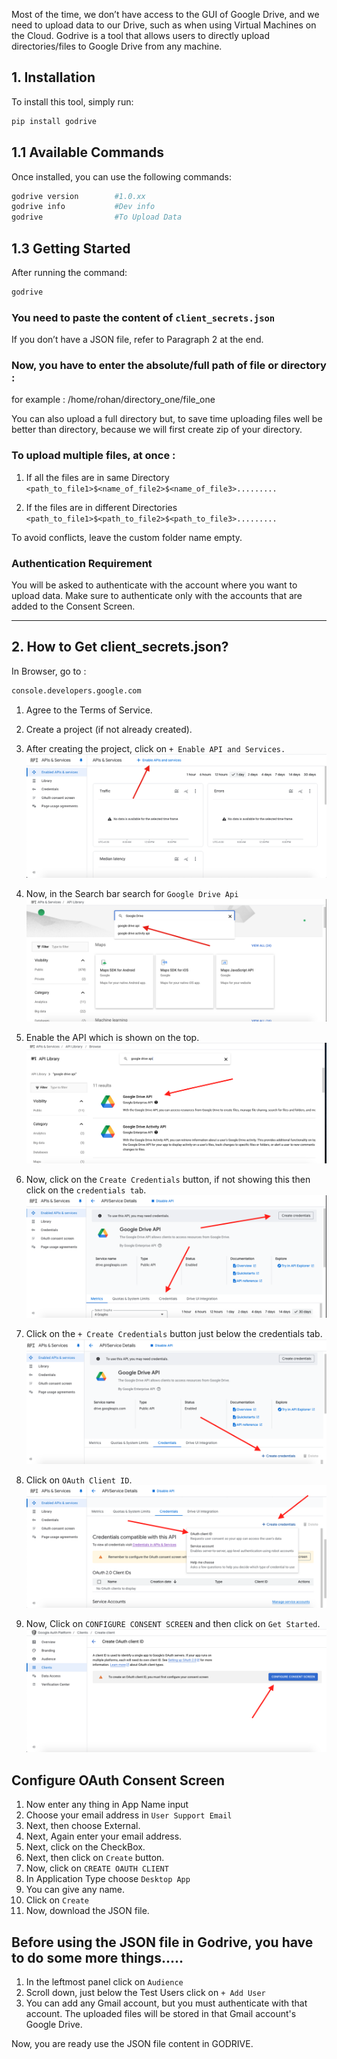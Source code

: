 Most of the time, we don’t have access to the GUI of Google Drive, and we need to upload data to our Drive, such as when using Virtual Machines on the Cloud. Godrive is a tool that allows users to directly upload directories/files to Google Drive from any machine.

## 1. Installation
To install this tool, simply run:
```sh
pip install godrive
```

## 1.1 Available Commands
Once installed, you can use the following commands:
```sh
godrive version        #1.0.xx
godrive info           #Dev info
godrive                #To Upload Data
```

## 1.3 Getting Started
After running the command:
```sh
godrive
```
### You need to paste the content of `client_secrets.json`
If you don’t have a JSON file, refer to Paragraph 2 at the end.

### Now, you have to enter the absolute/full path of file or directory :
for example : /home/rohan/directory_one/file_one

You can also upload a full directory but, to save time uploading files well be better than directory, because we will first create zip of your directory.

### To upload multiple files, at once :
1. If all the files are in same Directory
   `<path_to_file1>$<name_of_file2>$<name_of_file3>.........`

2. If the files are in different Directories
   `<path_to_file1>$<path_to_file2>$<path_to_file3>.........`
   
To avoid conflicts, leave the custom folder name empty.

### Authentication Requirement
You will be asked to authenticate with the account where you want to upload data.
Make sure to authenticate only with the accounts that are added to the Consent Screen.

---------------------------------------------

## 2. How to Get client_secrets.json?
In Browser, go to :
```sh
console.developers.google.com
```

1. Agree to the Terms of Service.
2. Create a project (if not already created).
3. After creating the project, click on `+ Enable API and Services.`
![Cloud Panel](https://github.com/rohanbhatotiya/godrive/blob/main/assets/img/cloud-panel-1.png)

4. Now, in the Search bar search for `Google Drive Api`
![Cloud Panel](https://github.com/rohanbhatotiya/godrive/blob/main/assets/img/cloud-panel-2.png)

5. Enable the API which is shown on the top.
![Cloud Panel](https://github.com/rohanbhatotiya/godrive/blob/main/assets/img/cloud-panel-3.png)

6. Now, click on the `Create Credentials` button, if not showing this then click on the `credentials tab`.
![Cloud Panel](https://github.com/rohanbhatotiya/godrive/blob/main/assets/img/cloud-panel-4.png)

7. Click on the `+ Create Credentials` button just below the credentials tab.
![Cloud Panel](https://github.com/rohanbhatotiya/godrive/blob/main/assets/img/cloud-panel-5.png)

8. Click on `OAuth Client ID`.
![Cloud Panel](https://github.com/rohanbhatotiya/godrive/blob/main/assets/img/cloud-panel-6.png)

9. Now, Click on `CONFIGURE CONSENT SCREEN` and then click on `Get Started`.
![Cloud Panel](https://github.com/rohanbhatotiya/godrive/blob/main/assets/img/cloud-panel-7.png)


## Configure OAuth Consent Screen
1. Now enter any thing in App Name input
2. Choose your email address in `User Support Email`
3. Next, then choose External.
4. Next, Again enter your email address.
5. Next, click on the CheckBox.
6. Next, then click on `Create` button.
7. Now, click on `CREATE OAUTH CLIENT`
8. In Application Type choose `Desktop App`
9. You can give any name.
10. Click on `Create`
11. Now, download the JSON file.
    
## Before using the JSON file in Godrive, you have to do some more things.....
1. In the leftmost panel click on `Audience`
2. Scroll down, just below the Test Users click on `+ Add User`
3. You can add any Gmail account, but you must authenticate with that account. The uploaded files will be stored in that Gmail account's Google Drive.

Now, you are ready use the JSON file content in GODRIVE.
